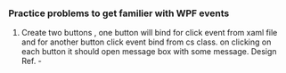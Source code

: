 ### Practice problems to get familier with WPF events
1. Create two buttons , one button will bind for click event from xaml file and for another button click event bind from cs class. 
on clicking on each button it should open message box with some message. Design Ref. -  
